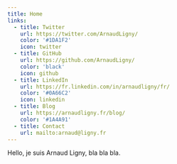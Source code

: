 ```yaml
---
title: Home
links:
  - title: Twitter
    url: https://twitter.com/ArnaudLigny/
    color: '#1DA1F2'
    icon: twitter
  - title: GitHub
    url: https://github.com/ArnaudLigny/
    color: 'black'
    icon: github
  - title: LinkedIn
    url: https://fr.linkedin.com/in/arnaudligny/fr/
    color: '#0A66C2'
    icon: linkedin
  - title: Blog
    url: https://arnaudligny.fr/blog/
    color: '#1A4A91'
  - title: Contact
    url: mailto:arnaud@ligny.fr
---
```

Hello, je suis Arnaud Ligny, bla bla bla.
